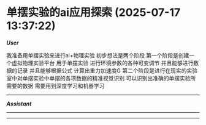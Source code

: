 <!-- Generated by SpecStory -->

# 单摆实验的ai应用探索 (2025-07-17 13:37:22)

_**User**_

我准备用单摆实验来进行ai+物理实验    初步想法是两个阶段 第一个阶段是创建一个虚拟物理实验平台 用于单摆实验 进行环境参数的各种可变调节 并且能够进行数据的记录  并且能够根据公式 计算出重力加速度G
第二个阶段是进行在现实的实验室中对单摆实验中单摆的各项数据的精准视觉识别 可以识别出准确的单摆实验所需要的数据 需要用到深度学习和机器学习

---

_**Assistant**_



---



---

